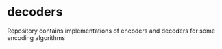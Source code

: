 # decoders
Repository contains implementations of encoders and decoders for some encoding algorithms
